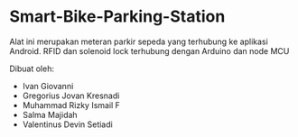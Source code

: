 # Smart-Bike-Parking-Station
Alat ini merupakan meteran parkir sepeda yang terhubung ke aplikasi Android. RFID dan solenoid lock terhubung dengan Arduino dan node MCU

Dibuat oleh:
- Ivan Giovanni
- Gregorius Jovan Kresnadi
- Muhammad Rizky Ismail F
- Salma Majidah
- Valentinus Devin Setiadi
